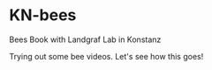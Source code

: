 # KN-bees
Bees Book with Landgraf Lab in Konstanz

Trying out some bee videos.  Let's see how this goes!

